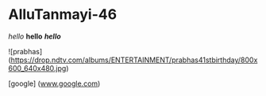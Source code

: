 # AlluTanmayi-46
*hello*
**hello**
***hello***

![prabhas]
(https://drop.ndtv.com/albums/ENTERTAINMENT/prabhas41stbirthday/800x600_640x480.jpg)

[google]
(www.google.com)
